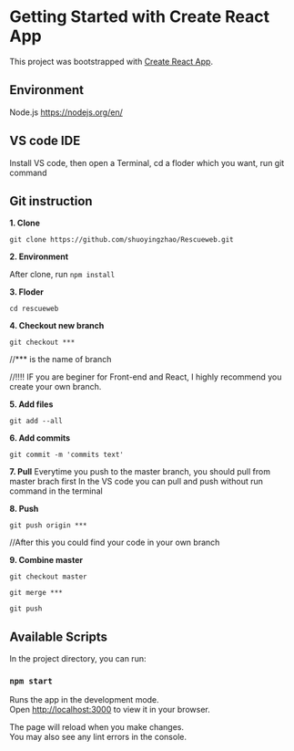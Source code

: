 # Getting Started with Create React App

This project was bootstrapped with [Create React App](https://github.com/facebook/create-react-app).

## Environment
Node.js https://nodejs.org/en/


## VS code IDE

Install VS code, then open a Terminal,  cd a floder which you want, run git command

## Git instruction

**1. Clone**

`git clone https://github.com/shuoyingzhao/Rescueweb.git`

**2. Environment**

After clone, run `npm install`

**3. Floder**

`cd rescueweb`

**4. Checkout new branch**

`git checkout ***`

//*** is the name of branch

//!!!! IF you are beginer for Front-end and React, I highly recommend 
you create your own branch.

**5. Add files**

`git add --all`

**6. Add commits**

`git commit -m 'commits text'`

**7. Pull**
Everytime you push to the master branch, you should pull from master brach first
In the VS code you can pull and push without run command in the terminal

**8. Push**

`git push origin ***`

//After this you could find your code in your own branch

**9. Combine master**

`git checkout master`

`git merge ***`

`git push`

## Available Scripts

In the project directory, you can run:

### `npm start`

Runs the app in the development mode.\
Open [http://localhost:3000](http://localhost:3000) to view it in your browser.

The page will reload when you make changes.\
You may also see any lint errors in the console.


